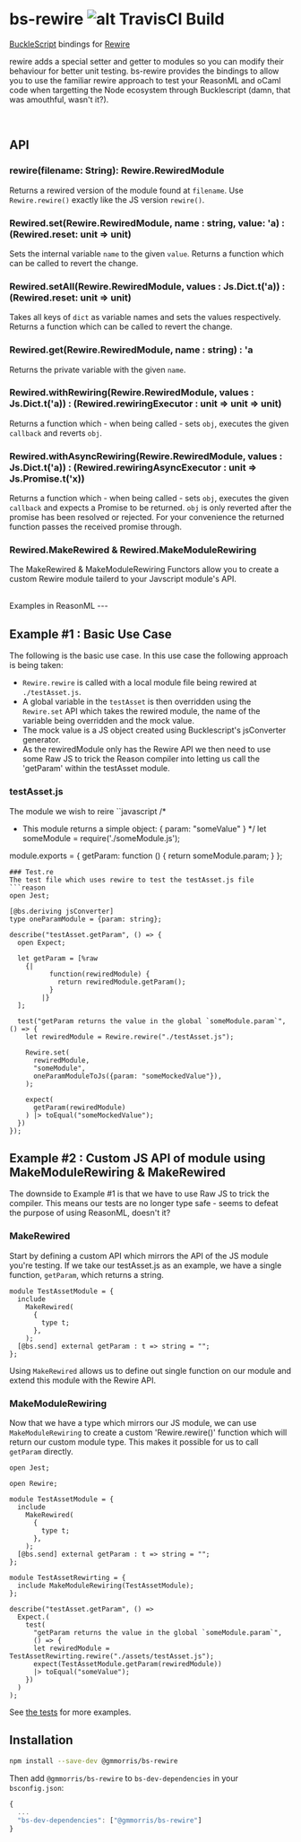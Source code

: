 # bs-rewire ![alt TravisCI Build](https://travis-ci.org/gmmorris/bs-rewire.svg?branch=master)

[BuckleScript](https://github.com/bucklescript/bucklescript) bindings for [Rewire](https://github.com/jhnns/rewire)

rewire adds a special setter and getter to modules so you can modify their behaviour for better unit testing.
bs-rewire provides the bindings to allow you to use the familiar rewire approach to test your ReasonML and oCaml code when targetting the Node ecosystem through Bucklescript (damn, that was amouthful, wasn't it?).


<br />

API
---

### rewire(filename: String): Rewire.RewiredModule

Returns a rewired version of the module found at `filename`.
Use `Rewire.rewire()` exactly like the JS version `rewire()`.

### Rewired.set(Rewire.RewiredModule, name : string, value: 'a) : (Rewired.reset: unit => unit)

Sets the internal variable `name` to the given `value`. Returns a function which can be called to revert the change.

### Rewired.setAll(Rewire.RewiredModule, values : Js.Dict.t('a)) : (Rewired.reset: unit => unit)

Takes all keys of `dict` as variable names and sets the values respectively. Returns a function which can be called to revert the change.

### Rewired.get(Rewire.RewiredModule, name : string) : 'a

Returns the private variable with the given `name`.

### Rewired.withRewiring(Rewire.RewiredModule, values : Js.Dict.t('a)) : (Rewired.rewiringExecutor : unit => unit => unit)

Returns a function which - when being called - sets `obj`, executes the given `callback` and reverts `obj`.

### Rewired.withAsyncRewiring(Rewire.RewiredModule, values : Js.Dict.t('a)) : (Rewired.rewiringAsyncExecutor : unit => Js.Promise.t('x))

Returns a function which - when being called - sets `obj`, executes the given `callback` and expects a Promise to be returned.
`obj` is only reverted after the promise has been resolved or rejected. For your convenience the returned function passes the received promise through.

### Rewired.MakeRewired & Rewired.MakeModuleRewiring

The MakeRewired & MakeModuleRewiring Functors allow you to create a custom Rewire module tailerd to your Javscript module's API.


<br />
Examples in ReasonML
---

## Example #1 : Basic Use Case

The following is the basic use case.
In this use case the following approach is being taken:
- `Rewire.rewire` is called with a local module file being rewired at `./testAsset.js`.
- A global variable in the `testAsset` is then overridden using the `Rewire.set` API which takes the rewired module, the name of the variable being overridden and the mock value.
- The mock value is a JS object created using Bucklescript's jsConverter generator.
- As the rewiredModule only has the Rewire API we then need to use some Raw JS to trick the Reason compiler into letting us call the 'getParam' within the testAsset module.

### testAsset.js
The module we wish to reire
``javascript
/*
 * This module returns a simple object: { param: "someValue" }
 */
let someModule = require('./someModule.js'); 

module.exports = {
  getParam: function () {
    return someModule.param;
  }
};
```
### Test.re
The test file which uses rewire to test the testAsset.js file
```reason
open Jest;

[@bs.deriving jsConverter]
type oneParamModule = {param: string};

describe("testAsset.getParam", () => {
  open Expect;

  let getParam = [%raw
    {|
          function(rewiredModule) {
            return rewiredModule.getParam();
          }
        |}
  ];

  test("getParam returns the value in the global `someModule.param`", () => {
    let rewiredModule = Rewire.rewire("./testAsset.js");

    Rewire.set(
      rewiredModule,
      "someModule",
      oneParamModuleToJs({param: "someMockedValue"}),
    );

    expect(
      getParam(rewiredModule)
    ) |> toEqual("someMockedValue");
  })
});

```

## Example #2 : Custom JS API of module using MakeModuleRewiring & MakeRewired
The downside to Example #1 is that we have to use Raw JS to trick the compiler.
This means our tests are no longer type safe - seems to defeat the purpose of using ReasonML, doesn't it?

### MakeRewired
Start by defining a custom API which mirrors the API of the JS module you're testing.
If we take our testAsset.js as an example, we have a single function, `getParam`, which returns a string.
```reason
module TestAssetModule = {
  include
    MakeRewired(
      {
        type t;
      },
    );
  [@bs.send] external getParam : t => string = "";
};
```
Using `MakeRewired` allows us to define out single function on our module and extend this module with the Rewire API.

### MakeModuleRewiring
Now that we have a type which mirrors our JS module, we can use `MakeModuleRewiring` to create a custom 'Rewire.rewire()' function which will return our custom module type.
This makes it possible for us to call `getParam` directly.

```reason
open Jest;

open Rewire;

module TestAssetModule = {
  include
    MakeRewired(
      {
        type t;
      },
    );
  [@bs.send] external getParam : t => string = "";
};

module TestAssetRewirting = {
  include MakeModuleRewiring(TestAssetModule);
};

describe("testAsset.getParam", () =>
  Expect.(
    test(
      "getParam returns the value in the global `someModule.param`",
      () => {
      let rewiredModule = TestAssetRewirting.rewire("./assets/testAsset.js");
      expect(TestAssetModule.getParam(rewiredModule))
      |> toEqual("someValue");
    })
  )
);
```

See [the tests](https://github.com/gmmorris/bs-rewire/tree/master/__tests__) for more examples.

## Installation

```sh
npm install --save-dev @gmmorris/bs-rewire
```

Then add `@gmmorris/bs-rewire` to `bs-dev-dependencies` in your `bsconfig.json`:
```js
{
  ...
  "bs-dev-dependencies": ["@gmmorris/bs-rewire"]
}
```
